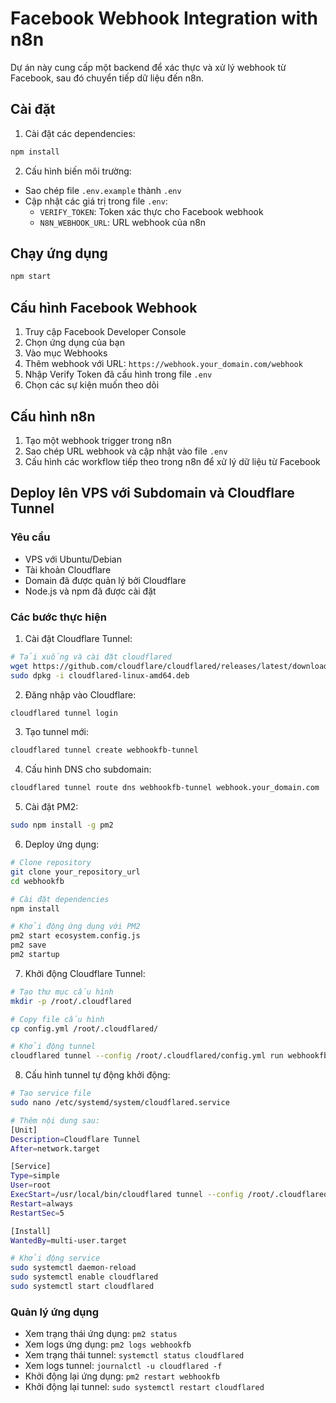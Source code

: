 # Facebook Webhook Integration with n8n

Dự án này cung cấp một backend để xác thực và xử lý webhook từ Facebook, sau đó chuyển tiếp dữ liệu đến n8n.

## Cài đặt

1. Cài đặt các dependencies:
```bash
npm install
```

2. Cấu hình biến môi trường:
- Sao chép file `.env.example` thành `.env`
- Cập nhật các giá trị trong file `.env`:
  - `VERIFY_TOKEN`: Token xác thực cho Facebook webhook
  - `N8N_WEBHOOK_URL`: URL webhook của n8n

## Chạy ứng dụng

```bash
npm start
```

## Cấu hình Facebook Webhook

1. Truy cập Facebook Developer Console
2. Chọn ứng dụng của bạn
3. Vào mục Webhooks
4. Thêm webhook với URL: `https://webhook.your_domain.com/webhook`
5. Nhập Verify Token đã cấu hình trong file `.env`
6. Chọn các sự kiện muốn theo dõi

## Cấu hình n8n

1. Tạo một webhook trigger trong n8n
2. Sao chép URL webhook và cập nhật vào file `.env`
3. Cấu hình các workflow tiếp theo trong n8n để xử lý dữ liệu từ Facebook

## Deploy lên VPS với Subdomain và Cloudflare Tunnel

### Yêu cầu
- VPS với Ubuntu/Debian
- Tài khoản Cloudflare
- Domain đã được quản lý bởi Cloudflare
- Node.js và npm đã được cài đặt

### Các bước thực hiện

1. Cài đặt Cloudflare Tunnel:
```bash
# Tải xuống và cài đặt cloudflared
wget https://github.com/cloudflare/cloudflared/releases/latest/download/cloudflared-linux-amd64.deb
sudo dpkg -i cloudflared-linux-amd64.deb
```

2. Đăng nhập vào Cloudflare:
```bash
cloudflared tunnel login
```

3. Tạo tunnel mới:
```bash
cloudflared tunnel create webhookfb-tunnel
```

4. Cấu hình DNS cho subdomain:
```bash
cloudflared tunnel route dns webhookfb-tunnel webhook.your_domain.com
```

5. Cài đặt PM2:
```bash
sudo npm install -g pm2
```

6. Deploy ứng dụng:
```bash
# Clone repository
git clone your_repository_url
cd webhookfb

# Cài đặt dependencies
npm install

# Khởi động ứng dụng với PM2
pm2 start ecosystem.config.js
pm2 save
pm2 startup
```

7. Khởi động Cloudflare Tunnel:
```bash
# Tạo thư mục cấu hình
mkdir -p /root/.cloudflared

# Copy file cấu hình
cp config.yml /root/.cloudflared/

# Khởi động tunnel
cloudflared tunnel --config /root/.cloudflared/config.yml run webhookfb-tunnel
```

8. Cấu hình tunnel tự động khởi động:
```bash
# Tạo service file
sudo nano /etc/systemd/system/cloudflared.service

# Thêm nội dung sau:
[Unit]
Description=Cloudflare Tunnel
After=network.target

[Service]
Type=simple
User=root
ExecStart=/usr/local/bin/cloudflared tunnel --config /root/.cloudflared/config.yml run webhookfb-tunnel
Restart=always
RestartSec=5

[Install]
WantedBy=multi-user.target

# Khởi động service
sudo systemctl daemon-reload
sudo systemctl enable cloudflared
sudo systemctl start cloudflared
```

### Quản lý ứng dụng

- Xem trạng thái ứng dụng: `pm2 status`
- Xem logs ứng dụng: `pm2 logs webhookfb`
- Xem trạng thái tunnel: `systemctl status cloudflared`
- Xem logs tunnel: `journalctl -u cloudflared -f`
- Khởi động lại ứng dụng: `pm2 restart webhookfb`
- Khởi động lại tunnel: `sudo systemctl restart cloudflared` 